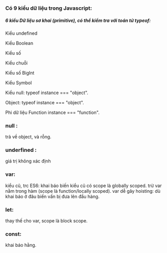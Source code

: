 ### Có 9 kiểu dữ liệu trong Javascript:

##### 6 kiểu Dữ liệu sơ khai (primitive), có thể kiểm tra với toán tử typeof:

Kiểu undefined 

Kiểu Boolean

Kiểu số

Kiểu chuỗi

Kiểu số BigInt 

Kiểu Symbol
 
Kiểu null: typeof instance === "object". 

Object: typeof instance === "object".

Phi dữ liệu Function instance === "function". 

### null : 
trả về object, và rỗng.
### underfined : 
giá trị không xác định

### var: 
kiểu cũ, trc ES6: khai báo biến kiểu cũ có scope là  globally scoped. trừ var nằm trong hàm (scope là function/locally scoped). 
var dễ gây hoisting: dù khai báo ở đâu biến vấn bị đưa lên đầu hàng.
 
### let: 
thay thế cho var, scope là block scope.
### const: 
khai báo hằng.



